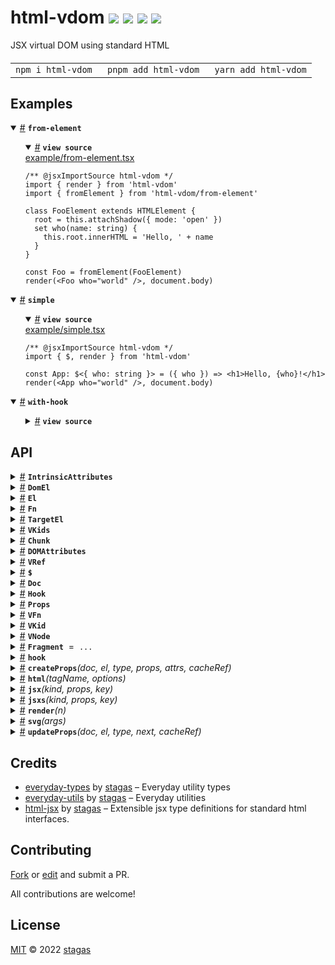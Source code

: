 <h1>
html-vdom <a href="https://npmjs.org/package/html-vdom"><img src="https://img.shields.io/badge/npm-v2.2.2-F00.svg?colorA=000"/></a> <a href="src"><img src="https://img.shields.io/badge/loc-507-FFF.svg?colorA=000"/></a> <a href="https://cdn.jsdelivr.net/npm/html-vdom@2.2.2/dist/html-vdom.min.js"><img src="https://img.shields.io/badge/brotli-2.3K-333.svg?colorA=000"/></a> <a href="LICENSE"><img src="https://img.shields.io/badge/license-MIT-F0B.svg?colorA=000"/></a>
</h1>

<p></p>

JSX virtual DOM using standard HTML

<h4>
<table><tr><td title="Triple click to select and copy paste">
<code>npm i html-vdom </code>
</td><td title="Triple click to select and copy paste">
<code>pnpm add html-vdom </code>
</td><td title="Triple click to select and copy paste">
<code>yarn add html-vdom</code>
</td></tr></table>
</h4>

## Examples

<details id="example$from-element" title="from-element" open><summary><span><a href="#example$from-element">#</a></span>  <code><strong>from-element</strong></code></summary>  <ul>    <details id="source$from-element" title="from-element source code" open><summary><span><a href="#source$from-element">#</a></span>  <code><strong>view source</strong></code></summary>  <a href="example/from-element.tsx">example/from-element.tsx</a>  <p>

```tsx
/** @jsxImportSource html-vdom */
import { render } from 'html-vdom'
import { fromElement } from 'html-vdom/from-element'

class FooElement extends HTMLElement {
  root = this.attachShadow({ mode: 'open' })
  set who(name: string) {
    this.root.innerHTML = 'Hello, ' + name
  }
}

const Foo = fromElement(FooElement)
render(<Foo who="world" />, document.body)
```

</p>
</details></ul></details><details id="example$simple" title="simple" open><summary><span><a href="#example$simple">#</a></span>  <code><strong>simple</strong></code></summary>  <ul>    <details id="source$simple" title="simple source code" open><summary><span><a href="#source$simple">#</a></span>  <code><strong>view source</strong></code></summary>  <a href="example/simple.tsx">example/simple.tsx</a>  <p>

```tsx
/** @jsxImportSource html-vdom */
import { $, render } from 'html-vdom'

const App: $<{ who: string }> = ({ who }) => <h1>Hello, {who}!</h1>
render(<App who="world" />, document.body)
```

</p>
</details></ul></details><details id="example$with-hook" title="with-hook" open><summary><span><a href="#example$with-hook">#</a></span>  <code><strong>with-hook</strong></code></summary>  <ul>    <details id="source$with-hook" title="with-hook source code" ><summary><span><a href="#source$with-hook">#</a></span>  <code><strong>view source</strong></code></summary>  <a href="example/with-hook.tsx">example/with-hook.tsx</a>  <p>

```tsx
/** @jsxImportSource html-vdom */
import { $, Hook, hook, render } from 'html-vdom'

let greeting = 'Hello'
let update: Hook

const App: $<{ who: string }> = ({ who }) => {
  update = hook
  return <h1>{greeting}, {who}!</h1>
}

render(<App who="world" />, document.body)

setTimeout(() => {
  greeting = 'Hiya'
  update()
}, 500)
```

</p>
</details></ul></details>

## API

<p>  <details id="IntrinsicAttributes$137" title="Interface" ><summary><span><a href="#IntrinsicAttributes$137">#</a></span>  <code><strong>IntrinsicAttributes</strong></code>    </summary>  <a href="src/jsx-runtime.ts#L33">src/jsx-runtime.ts#L33</a>  <ul>        <p>  <details id="innerHTML$151" title="Property" ><summary><span><a href="#innerHTML$151">#</a></span>  <code><strong>innerHTML</strong></code>     &ndash; Sets the <code>innerHTML</code> of an element to the <strong>exact</strong> string <strong>without</strong> escaping.</summary>  <a href="src/jsx-runtime.ts#L65">src/jsx-runtime.ts#L65</a>  <ul><p>string</p>        </ul></details><details id="onref$140" title="Method" ><summary><span><a href="#onref$140">#</a></span>  <code><strong>onref</strong></code><em>(el)</em>     &ndash; Custom hook for when element is created.</summary>  <a href="src/jsx-runtime.ts#L49">src/jsx-runtime.ts#L49</a>  <ul>    <p>    <details id="el$142" title="Parameter" ><summary><span><a href="#el$142">#</a></span>  <code><strong>el</strong></code>    </summary>    <ul><p>any</p>        </ul></details>  <p><strong>onref</strong><em>(el)</em>  &nbsp;=&gt;  <ul>void | <details id="__type$143" title="Function" ><summary><span><a href="#__type$143">#</a></span>  <em>()</em>    </summary>    <ul>    <p>      <p><strong></strong><em>()</em>  &nbsp;=&gt;  <ul>void</ul></p></p>    </ul></details></ul></p></p>    </ul></details><details id="onunref$145" title="Method" ><summary><span><a href="#onunref$145">#</a></span>  <code><strong>onunref</strong></code><em>(el)</em>     &ndash; Custom hook for when element is removed.</summary>  <a href="src/jsx-runtime.ts#L54">src/jsx-runtime.ts#L54</a>  <ul>    <p>    <details id="el$147" title="Parameter" ><summary><span><a href="#el$147">#</a></span>  <code><strong>el</strong></code>    </summary>    <ul><p>any</p>        </ul></details>  <p><strong>onunref</strong><em>(el)</em>  &nbsp;=&gt;  <ul>void | <details id="__type$148" title="Function" ><summary><span><a href="#__type$148">#</a></span>  <em>()</em>    </summary>    <ul>    <p>      <p><strong></strong><em>()</em>  &nbsp;=&gt;  <ul>void</ul></p></p>    </ul></details></ul></p></p>    </ul></details></p></ul></details>  <details id="DomEl$155" title="TypeAlias" ><summary><span><a href="#DomEl$155">#</a></span>  <code><strong>DomEl</strong></code>    </summary>  <a href="src/jsx-runtime.ts#L94">src/jsx-runtime.ts#L94</a>  <ul><p><span>Element</span> | <span>CharacterData</span> | <span>ChildNode</span></p>        </ul></details>  <details id="El$153" title="TypeAlias" ><summary><span><a href="#El$153">#</a></span>  <code><strong>El</strong></code>    </summary>  <a href="src/jsx-runtime.ts#L95">src/jsx-runtime.ts#L95</a>  <ul><p><a href="#DomEl$155">DomEl</a> | <a href="#Chunk$61">Chunk</a></p>        </ul></details>  <details id="Fn$133" title="TypeAlias" ><summary><span><a href="#Fn$133">#</a></span>  <code><strong>Fn</strong></code>    </summary>  <a href="src/jsx-runtime.ts#L81">src/jsx-runtime.ts#L81</a>  <ul><p><details id="__type$134" title="Function" ><summary><span><a href="#__type$134">#</a></span>  <em>(args)</em>    </summary>    <ul>    <p>    <details id="args$136" title="Parameter" ><summary><span><a href="#args$136">#</a></span>  <code><strong>args</strong></code>    </summary>    <ul><p>any</p>        </ul></details>  <p><strong></strong><em>(args)</em>  &nbsp;=&gt;  <ul>any</ul></p></p>    </ul></details></p>        </ul></details>  <details id="TargetEl$152" title="TypeAlias" ><summary><span><a href="#TargetEl$152">#</a></span>  <code><strong>TargetEl</strong></code>    </summary>  <a href="src/jsx-runtime.ts#L96">src/jsx-runtime.ts#L96</a>  <ul><p><a href="#El$153">El</a> | <span>DocumentFragment</span></p>        </ul></details>  <details id="VKids$126" title="TypeAlias" ><summary><span><a href="#VKids$126">#</a></span>  <code><strong>VKids</strong></code>    </summary>  <a href="src/jsx-runtime.ts#L85">src/jsx-runtime.ts#L85</a>  <ul><p><a href="#VKid$43">VKid</a>  [] &amp; <span>Partial</span>&lt;{<p>  <details id="dom$129" title="Property" ><summary><span><a href="#dom$129">#</a></span>  <code><strong>dom</strong></code>    </summary>  <a href="src/jsx-runtime.ts#L89">src/jsx-runtime.ts#L89</a>  <ul><p><a href="#El$153">El</a>  []</p>        </ul></details><details id="flatDom$130" title="Property" ><summary><span><a href="#flatDom$130">#</a></span>  <code><strong>flatDom</strong></code>    </summary>  <a href="src/jsx-runtime.ts#L90">src/jsx-runtime.ts#L90</a>  <ul><p><a href="#DomEl$155">DomEl</a>  []</p>        </ul></details><details id="keyed$131" title="Property" ><summary><span><a href="#keyed$131">#</a></span>  <code><strong>keyed</strong></code>    </summary>  <a href="src/jsx-runtime.ts#L91">src/jsx-runtime.ts#L91</a>  <ul><p><span>Map</span>&lt;string, number&gt;</p>        </ul></details><details id="mapped$132" title="Property" ><summary><span><a href="#mapped$132">#</a></span>  <code><strong>mapped</strong></code>    </summary>  <a href="src/jsx-runtime.ts#L92">src/jsx-runtime.ts#L92</a>  <ul><p><span>Map</span>&lt;<a href="#El$153">El</a>, <a href="#VKid$43">VKid</a>&gt;</p>        </ul></details><details id="running$128" title="Property" ><summary><span><a href="#running$128">#</a></span>  <code><strong>running</strong></code>    </summary>  <a href="src/jsx-runtime.ts#L88">src/jsx-runtime.ts#L88</a>  <ul><p>boolean</p>        </ul></details></p>}&gt;</p>        </ul></details><details id="Chunk$61" title="Class" ><summary><span><a href="#Chunk$61">#</a></span>  <code><strong>Chunk</strong></code>    </summary>  <a href="src/jsx-runtime.ts#L126">src/jsx-runtime.ts#L126</a>  <ul>        <p>  <details id="constructor$62" title="Constructor" ><summary><span><a href="#constructor$62">#</a></span>  <code><strong>constructor</strong></code><em>(arrayLength)</em>    </summary>    <ul>    <p>  <details id="new Chunk$63" title="ConstructorSignature" ><summary><span><a href="#new Chunk$63">#</a></span>  <code><strong>new Chunk</strong></code><em>()</em>    </summary>    <ul><p><a href="#Chunk$61">Chunk</a></p>      <p>  <details id="arrayLength$64" title="Parameter" ><summary><span><a href="#arrayLength$64">#</a></span>  <code><strong>arrayLength</strong></code>    </summary>    <ul><p>number</p>        </ul></details></p>  </ul></details></p>    </ul></details><details id="dom$66" title="Property" ><summary><span><a href="#dom$66">#</a></span>  <code><strong>dom</strong></code>  <span><span>&nbsp;=&nbsp;</span>  <code>[]</code></span>  </summary>  <a href="src/jsx-runtime.ts#L128">src/jsx-runtime.ts#L128</a>  <ul><p><a href="#El$153">El</a>  []</p>        </ul></details><details id="firstChild$65" title="Property" ><summary><span><a href="#firstChild$65">#</a></span>  <code><strong>firstChild</strong></code>    </summary>  <a href="src/jsx-runtime.ts#L127">src/jsx-runtime.ts#L127</a>  <ul><p>any</p>        </ul></details><details id="last$67" title="Accessor" ><summary><span><a href="#last$67">#</a></span>  <code><strong>last</strong></code>    </summary>  <a href="src/jsx-runtime.ts#L129">src/jsx-runtime.ts#L129</a>  <ul>        </ul></details><details id="nextSibling$69" title="Accessor" ><summary><span><a href="#nextSibling$69">#</a></span>  <code><strong>nextSibling</strong></code>    </summary>  <a href="src/jsx-runtime.ts#L132">src/jsx-runtime.ts#L132</a>  <ul>        </ul></details><details id="after$74" title="Method" ><summary><span><a href="#after$74">#</a></span>  <code><strong>after</strong></code><em>(x)</em>    </summary>  <a href="src/jsx-runtime.ts#L141">src/jsx-runtime.ts#L141</a>  <ul>    <p>    <details id="x$76" title="Parameter" ><summary><span><a href="#x$76">#</a></span>  <code><strong>x</strong></code>    </summary>    <ul><p><span>Node</span></p>        </ul></details>  <p><strong>after</strong><em>(x)</em>  &nbsp;=&gt;  <ul>void</ul></p></p>    </ul></details><details id="appendChild$71" title="Method" ><summary><span><a href="#appendChild$71">#</a></span>  <code><strong>appendChild</strong></code><em>(x)</em>    </summary>  <a href="src/jsx-runtime.ts#L138">src/jsx-runtime.ts#L138</a>  <ul>    <p>    <details id="x$73" title="Parameter" ><summary><span><a href="#x$73">#</a></span>  <code><strong>x</strong></code>    </summary>    <ul><p>any</p>        </ul></details>  <p><strong>appendChild</strong><em>(x)</em>  &nbsp;=&gt;  <ul>void</ul></p></p>    </ul></details><details id="remove$79" title="Method" ><summary><span><a href="#remove$79">#</a></span>  <code><strong>remove</strong></code><em>()</em>    </summary>  <a href="src/jsx-runtime.ts#L147">src/jsx-runtime.ts#L147</a>  <ul>    <p>      <p><strong>remove</strong><em>()</em>  &nbsp;=&gt;  <ul>void</ul></p></p>    </ul></details><details id="removeChild$81" title="Method" ><summary><span><a href="#removeChild$81">#</a></span>  <code><strong>removeChild</strong></code><em>(x)</em>    </summary>  <a href="src/jsx-runtime.ts#L154">src/jsx-runtime.ts#L154</a>  <ul>    <p>    <details id="x$83" title="Parameter" ><summary><span><a href="#x$83">#</a></span>  <code><strong>x</strong></code>    </summary>    <ul><p>any</p>        </ul></details>  <p><strong>removeChild</strong><em>(x)</em>  &nbsp;=&gt;  <ul>void</ul></p></p>    </ul></details><details id="save$77" title="Method" ><summary><span><a href="#save$77">#</a></span>  <code><strong>save</strong></code><em>()</em>    </summary>  <a href="src/jsx-runtime.ts#L144">src/jsx-runtime.ts#L144</a>  <ul>    <p>      <p><strong>save</strong><em>()</em>  &nbsp;=&gt;  <ul>void</ul></p></p>    </ul></details></p></ul></details><details id="DOMAttributes$109" title="Interface" ><summary><span><a href="#DOMAttributes$109">#</a></span>  <code><strong>DOMAttributes</strong></code>    </summary>  <a href="src/jsx-runtime.ts#L10">src/jsx-runtime.ts#L10</a>  <ul>        <p>  <details id="innerHTML$123" title="Property" ><summary><span><a href="#innerHTML$123">#</a></span>  <code><strong>innerHTML</strong></code>     &ndash; Sets the <code>innerHTML</code> of an element to the <strong>exact</strong> string <strong>without</strong> escaping.</summary>  <a href="src/jsx-runtime.ts#L65">src/jsx-runtime.ts#L65</a>  <ul><p>string</p>        </ul></details><details id="onref$112" title="Method" ><summary><span><a href="#onref$112">#</a></span>  <code><strong>onref</strong></code><em>(el)</em>     &ndash; Custom hook for when element is created.</summary>  <a href="src/jsx-runtime.ts#L49">src/jsx-runtime.ts#L49</a>  <ul>    <p>    <details id="el$114" title="Parameter" ><summary><span><a href="#el$114">#</a></span>  <code><strong>el</strong></code>    </summary>    <ul><p>any</p>        </ul></details>  <p><strong>onref</strong><em>(el)</em>  &nbsp;=&gt;  <ul>void | <details id="__type$115" title="Function" ><summary><span><a href="#__type$115">#</a></span>  <em>()</em>    </summary>    <ul>    <p>      <p><strong></strong><em>()</em>  &nbsp;=&gt;  <ul>void</ul></p></p>    </ul></details></ul></p></p>    </ul></details><details id="onunref$117" title="Method" ><summary><span><a href="#onunref$117">#</a></span>  <code><strong>onunref</strong></code><em>(el)</em>     &ndash; Custom hook for when element is removed.</summary>  <a href="src/jsx-runtime.ts#L54">src/jsx-runtime.ts#L54</a>  <ul>    <p>    <details id="el$119" title="Parameter" ><summary><span><a href="#el$119">#</a></span>  <code><strong>el</strong></code>    </summary>    <ul><p>any</p>        </ul></details>  <p><strong>onunref</strong><em>(el)</em>  &nbsp;=&gt;  <ul>void | <details id="__type$120" title="Function" ><summary><span><a href="#__type$120">#</a></span>  <em>()</em>    </summary>    <ul>    <p>      <p><strong></strong><em>()</em>  &nbsp;=&gt;  <ul>void</ul></p></p>    </ul></details></ul></p></p>    </ul></details></p></ul></details><details id="VRef$31" title="Interface" ><summary><span><a href="#VRef$31">#</a></span>  <code><strong>VRef</strong></code>    </summary>  <a href="src/jsx-runtime.ts#L77">src/jsx-runtime.ts#L77</a>  <ul>        <p>  <details id="current$32" title="Property" ><summary><span><a href="#current$32">#</a></span>  <code><strong>current</strong></code>    </summary>  <a href="src/jsx-runtime.ts#L78">src/jsx-runtime.ts#L78</a>  <ul><p><code>null</code> | void | <a href="#T$33">T</a></p>        </ul></details></p></ul></details><details id="$$24" title="TypeAlias" ><summary><span><a href="#$$24">#</a></span>  <code><strong>$</strong></code>    </summary>  <a href="src/jsx-runtime.ts#L75">src/jsx-runtime.ts#L75</a>  <ul><p><details id="__type$25" title="Function" ><summary><span><a href="#__type$25">#</a></span>  <em>(props)</em>    </summary>    <ul>    <p>    <details id="props$27" title="Parameter" ><summary><span><a href="#props$27">#</a></span>  <code><strong>props</strong></code>    </summary>    <ul><p><a href="#T$30">T</a> &amp; {<p>  <details id="children$29" title="Property" ><summary><span><a href="#children$29">#</a></span>  <code><strong>children</strong></code>    </summary>  <a href="src/jsx-runtime.ts#L75">src/jsx-runtime.ts#L75</a>  <ul><p>any</p>        </ul></details></p>}</p>        </ul></details>  <p><strong></strong><em>(props)</em>  &nbsp;=&gt;  <ul><span>JSX.Element</span></ul></p></p>    </ul></details></p>        </ul></details><details id="Doc$34" title="TypeAlias" ><summary><span><a href="#Doc$34">#</a></span>  <code><strong>Doc</strong></code>    </summary>  <a href="src/jsx-runtime.ts#L82">src/jsx-runtime.ts#L82</a>  <ul><p><details id="__type$35" title="Function" ><summary><span><a href="#__type$35">#</a></span>  <em>(tag, opts)</em>    </summary>    <ul>    <p>    <details id="tag$37" title="Parameter" ><summary><span><a href="#tag$37">#</a></span>  <code><strong>tag</strong></code>    </summary>    <ul><p>string</p>        </ul></details><details id="opts$38" title="Parameter" ><summary><span><a href="#opts$38">#</a></span>  <code><strong>opts</strong></code>    </summary>    <ul><p><span>ElementCreationOptions</span></p>        </ul></details>  <p><strong></strong><em>(tag, opts)</em>  &nbsp;=&gt;  <ul><span>Element</span></ul></p></p>    </ul></details></p>        </ul></details><details id="Hook$44" title="TypeAlias" ><summary><span><a href="#Hook$44">#</a></span>  <code><strong>Hook</strong></code>    </summary>  <a href="src/jsx-runtime.ts#L98">src/jsx-runtime.ts#L98</a>  <ul><p><a href="#Fn$133">Fn</a> &amp; {<p>  <details id="fn$46" title="Property" ><summary><span><a href="#fn$46">#</a></span>  <code><strong>fn</strong></code>    </summary>  <a href="src/jsx-runtime.ts#L98">src/jsx-runtime.ts#L98</a>  <ul><p><a href="#Fn$133">Fn</a></p>        </ul></details><details id="onremove$47" title="Property" ><summary><span><a href="#onremove$47">#</a></span>  <code><strong>onremove</strong></code>    </summary>  <a href="src/jsx-runtime.ts#L98">src/jsx-runtime.ts#L98</a>  <ul><p><a href="#Fn$133">Fn</a></p>        </ul></details></p>} &amp; <span>Record</span>&lt;string, any&gt;</p>        </ul></details><details id="Props$48" title="TypeAlias" ><summary><span><a href="#Props$48">#</a></span>  <code><strong>Props</strong></code>    </summary>  <a href="src/jsx-runtime.ts#L99">src/jsx-runtime.ts#L99</a>  <ul><p><span>Record</span>&lt;string, any&gt;</p>        </ul></details><details id="VFn$39" title="TypeAlias" ><summary><span><a href="#VFn$39">#</a></span>  <code><strong>VFn</strong></code>    </summary>  <a href="src/jsx-runtime.ts#L83">src/jsx-runtime.ts#L83</a>  <ul><p><details id="__type$40" title="Function" ><summary><span><a href="#__type$40">#</a></span>  <em>(props)</em>    </summary>    <ul>    <p>    <details id="props$42" title="Parameter" ><summary><span><a href="#props$42">#</a></span>  <code><strong>props</strong></code>    </summary>    <ul><p>any</p>        </ul></details>  <p><strong></strong><em>(props)</em>  &nbsp;=&gt;  <ul><a href="#VKid$43">VKid</a></ul></p></p>    </ul></details></p>        </ul></details><details id="VKid$43" title="TypeAlias" ><summary><span><a href="#VKid$43">#</a></span>  <code><strong>VKid</strong></code>    </summary>  <a href="src/jsx-runtime.ts#L84">src/jsx-runtime.ts#L84</a>  <ul><p><a href="#VKids$126">VKids</a> | <a href="#VNode$84">VNode</a>&lt;any&gt; | string | number | boolean | <code>null</code> | undefined | void</p>        </ul></details><details id="VNode$84" title="TypeAlias" ><summary><span><a href="#VNode$84">#</a></span>  <code><strong>VNode</strong></code>    </summary>  <a href="src/jsx-runtime.ts#L100">src/jsx-runtime.ts#L100</a>  <ul><p>{<p>  <details id="hook$89" title="Property" ><summary><span><a href="#hook$89">#</a></span>  <code><strong>hook</strong></code>    </summary>  <a href="src/jsx-runtime.ts#L104">src/jsx-runtime.ts#L104</a>  <ul><p><a href="#Hook$44">Hook</a></p>        </ul></details><details id="keep$90" title="Property" ><summary><span><a href="#keep$90">#</a></span>  <code><strong>keep</strong></code>    </summary>  <a href="src/jsx-runtime.ts#L105">src/jsx-runtime.ts#L105</a>  <ul><p>boolean</p>        </ul></details><details id="key$88" title="Property" ><summary><span><a href="#key$88">#</a></span>  <code><strong>key</strong></code>    </summary>  <a href="src/jsx-runtime.ts#L103">src/jsx-runtime.ts#L103</a>  <ul><p>string</p>        </ul></details><details id="kind$86" title="Property" ><summary><span><a href="#kind$86">#</a></span>  <code><strong>kind</strong></code>    </summary>  <a href="src/jsx-runtime.ts#L101">src/jsx-runtime.ts#L101</a>  <ul><p><a href="#T$93">T</a></p>        </ul></details><details id="props$87" title="Property" ><summary><span><a href="#props$87">#</a></span>  <code><strong>props</strong></code>    </summary>  <a href="src/jsx-runtime.ts#L102">src/jsx-runtime.ts#L102</a>  <ul><p><a href="#Props$48">Props</a></p>        </ul></details><details id="onunref$91" title="Method" ><summary><span><a href="#onunref$91">#</a></span>  <code><strong>onunref</strong></code><em>()</em>    </summary>  <a href="src/jsx-runtime.ts#L106">src/jsx-runtime.ts#L106</a>  <ul>    <p>      <p><strong>onunref</strong><em>()</em>  &nbsp;=&gt;  <ul>void</ul></p></p>    </ul></details></p>}</p>        </ul></details><details id="Fragment$49" title="Variable" ><summary><span><a href="#Fragment$49">#</a></span>  <code><strong>Fragment</strong></code>  <span><span>&nbsp;=&nbsp;</span>  <code>...</code></span>  </summary>  <a href="src/jsx-runtime.ts#L109">src/jsx-runtime.ts#L109</a>  <ul><p>typeof   <a href="#Fragment$49">Fragment</a></p>        </ul></details><details id="hook$60" title="Variable" ><summary><span><a href="#hook$60">#</a></span>  <code><strong>hook</strong></code>    </summary>  <a href="src/jsx-runtime.ts#L116">src/jsx-runtime.ts#L116</a>  <ul><p><a href="#Hook$44">Hook</a></p>        </ul></details><details id="createProps$9" title="Function" ><summary><span><a href="#createProps$9">#</a></span>  <code><strong>createProps</strong></code><em>(doc, el, type, props, attrs, cacheRef)</em>    </summary>  <a href="src/props.ts#L102">src/props.ts#L102</a>  <ul>    <p>    <details id="doc$11" title="Parameter" ><summary><span><a href="#doc$11">#</a></span>  <code><strong>doc</strong></code>    </summary>    <ul><p><a href="#Doc$34">Doc</a></p>        </ul></details><details id="el$12" title="Parameter" ><summary><span><a href="#el$12">#</a></span>  <code><strong>el</strong></code>    </summary>    <ul><p><span>Element</span></p>        </ul></details><details id="type$13" title="Parameter" ><summary><span><a href="#type$13">#</a></span>  <code><strong>type</strong></code>    </summary>    <ul><p>string</p>        </ul></details><details id="props$14" title="Parameter" ><summary><span><a href="#props$14">#</a></span>  <code><strong>props</strong></code>  <span><span>&nbsp;=&nbsp;</span>  <code>{}</code></span>  </summary>    <ul><p><a href="#Props$48">Props</a></p>        </ul></details><details id="attrs$15" title="Parameter" ><summary><span><a href="#attrs$15">#</a></span>  <code><strong>attrs</strong></code>  <span><span>&nbsp;=&nbsp;</span>  <code>{}</code></span>  </summary>    <ul><p><span>Record</span>&lt;string, <span>Attr</span>&gt;</p>        </ul></details><details id="cacheRef$16" title="Parameter" ><summary><span><a href="#cacheRef$16">#</a></span>  <code><strong>cacheRef</strong></code>  <span><span>&nbsp;=&nbsp;</span>  <code>el</code></span>  </summary>    <ul><p>object</p>        </ul></details>  <p><strong>createProps</strong><em>(doc, el, type, props, attrs, cacheRef)</em>  &nbsp;=&gt;  <ul>void</ul></p></p>    </ul></details><details id="html$94" title="Function" ><summary><span><a href="#html$94">#</a></span>  <code><strong>html</strong></code><em>(tagName, options)</em>    </summary>  <a href="src/jsx-runtime.ts#L165">src/jsx-runtime.ts#L165</a>  <ul>    <p>    <details id="tagName$97" title="Parameter" ><summary><span><a href="#tagName$97">#</a></span>  <code><strong>tagName</strong></code>    </summary>    <ul><p><a href="#K$96">K</a></p>        </ul></details><details id="options$98" title="Parameter" ><summary><span><a href="#options$98">#</a></span>  <code><strong>options</strong></code>    </summary>    <ul><p><span>ElementCreationOptions</span></p>        </ul></details>  <p><strong>html</strong>&lt;<span>K</span>&gt;<em>(tagName, options)</em>  &nbsp;=&gt;  <ul><span>HTMLElementTagNameMap</span>  [<a href="#K$96">K</a>]</ul></p>  <details id="tagName$101" title="Parameter" ><summary><span><a href="#tagName$101">#</a></span>  <code><strong>tagName</strong></code>    </summary>    <ul><p><a href="#K$100">K</a></p>        </ul></details><details id="options$102" title="Parameter" ><summary><span><a href="#options$102">#</a></span>  <code><strong>options</strong></code>    </summary>    <ul><p><span>ElementCreationOptions</span></p>        </ul></details>  <p><strong>html</strong>&lt;<span>K</span>&gt;<em>(tagName, options)</em>  &nbsp;=&gt;  <ul><span>HTMLElementDeprecatedTagNameMap</span>  [<a href="#K$100">K</a>]</ul></p>  <details id="tagName$104" title="Parameter" ><summary><span><a href="#tagName$104">#</a></span>  <code><strong>tagName</strong></code>    </summary>    <ul><p>string</p>        </ul></details><details id="options$105" title="Parameter" ><summary><span><a href="#options$105">#</a></span>  <code><strong>options</strong></code>    </summary>    <ul><p><span>ElementCreationOptions</span></p>        </ul></details>  <p><strong>html</strong><em>(tagName, options)</em>  &nbsp;=&gt;  <ul><span>HTMLElement</span></ul></p></p>    </ul></details><details id="jsx$50" title="Function" ><summary><span><a href="#jsx$50">#</a></span>  <code><strong>jsx</strong></code><em>(kind, props, key)</em>    </summary>  <a href="src/jsx-runtime.ts#L110">src/jsx-runtime.ts#L110</a>  <ul>    <p>    <details id="kind$52" title="Parameter" ><summary><span><a href="#kind$52">#</a></span>  <code><strong>kind</strong></code>    </summary>    <ul><p>any</p>        </ul></details><details id="props$53" title="Parameter" ><summary><span><a href="#props$53">#</a></span>  <code><strong>props</strong></code>    </summary>    <ul><p>any</p>        </ul></details><details id="key$54" title="Parameter" ><summary><span><a href="#key$54">#</a></span>  <code><strong>key</strong></code>    </summary>    <ul><p>any</p>        </ul></details>  <p><strong>jsx</strong><em>(kind, props, key)</em>  &nbsp;=&gt;  <ul><a href="#VKid$43">VKid</a></ul></p></p>    </ul></details><details id="jsxs$55" title="Function" ><summary><span><a href="#jsxs$55">#</a></span>  <code><strong>jsxs</strong></code><em>(kind, props, key)</em>    </summary>  <a href="src/jsx-runtime.ts#L114">src/jsx-runtime.ts#L114</a>  <ul>    <p>    <details id="kind$57" title="Parameter" ><summary><span><a href="#kind$57">#</a></span>  <code><strong>kind</strong></code>    </summary>    <ul><p>any</p>        </ul></details><details id="props$58" title="Parameter" ><summary><span><a href="#props$58">#</a></span>  <code><strong>props</strong></code>    </summary>    <ul><p>any</p>        </ul></details><details id="key$59" title="Parameter" ><summary><span><a href="#key$59">#</a></span>  <code><strong>key</strong></code>    </summary>    <ul><p>any</p>        </ul></details>  <p><strong>jsxs</strong><em>(kind, props, key)</em>  &nbsp;=&gt;  <ul><a href="#VKid$43">VKid</a></ul></p></p>    </ul></details><details id="render$1" title="Function" ><summary><span><a href="#render$1">#</a></span>  <code><strong>render</strong></code><em>(n)</em>    </summary>  <a href="src/jsx-runtime.ts#L178">src/jsx-runtime.ts#L178</a>  <ul>    <p>    <details id="n$3" title="Parameter" ><summary><span><a href="#n$3">#</a></span>  <code><strong>n</strong></code>    </summary>    <ul><p><a href="#VKid$43">VKid</a></p>        </ul></details>  <p><strong>render</strong><em>(n)</em>  &nbsp;=&gt;  <ul><span>DocumentFragment</span></ul></p>  <details id="n$5" title="Parameter" ><summary><span><a href="#n$5">#</a></span>  <code><strong>n</strong></code>    </summary>    <ul><p><a href="#VKid$43">VKid</a></p>        </ul></details><details id="el$6" title="Parameter" ><summary><span><a href="#el$6">#</a></span>  <code><strong>el</strong></code>    </summary>    <ul><p><a href="#TargetEl$152">TargetEl</a></p>        </ul></details><details id="doc$7" title="Parameter" ><summary><span><a href="#doc$7">#</a></span>  <code><strong>doc</strong></code>    </summary>    <ul><p><a href="#Doc$34">Doc</a></p>        </ul></details><details id="withNull$8" title="Parameter" ><summary><span><a href="#withNull$8">#</a></span>  <code><strong>withNull</strong></code>    </summary>    <ul><p>boolean</p>        </ul></details>  <p><strong>render</strong><em>(n, el, doc, withNull)</em>  &nbsp;=&gt;  <ul><a href="#TargetEl$152">TargetEl</a></ul></p></p>    </ul></details><details id="svg$106" title="Function" ><summary><span><a href="#svg$106">#</a></span>  <code><strong>svg</strong></code><em>(args)</em>    </summary>  <a href="src/jsx-runtime.ts#L166">src/jsx-runtime.ts#L166</a>  <ul>    <p>    <details id="args$108" title="Parameter" ><summary><span><a href="#args$108">#</a></span>  <code><strong>args</strong></code>    </summary>    <ul><p>[  named-tuple-member, named-tuple-member  ]</p>        </ul></details>  <p><strong>svg</strong><em>(args)</em>  &nbsp;=&gt;  <ul><span>Element</span></ul></p></p>    </ul></details><details id="updateProps$17" title="Function" ><summary><span><a href="#updateProps$17">#</a></span>  <code><strong>updateProps</strong></code><em>(doc, el, type, next, cacheRef)</em>    </summary>  <a href="src/props.ts#L114">src/props.ts#L114</a>  <ul>    <p>    <details id="doc$19" title="Parameter" ><summary><span><a href="#doc$19">#</a></span>  <code><strong>doc</strong></code>    </summary>    <ul><p><a href="#Doc$34">Doc</a></p>        </ul></details><details id="el$20" title="Parameter" ><summary><span><a href="#el$20">#</a></span>  <code><strong>el</strong></code>    </summary>    <ul><p><span>Element</span></p>        </ul></details><details id="type$21" title="Parameter" ><summary><span><a href="#type$21">#</a></span>  <code><strong>type</strong></code>    </summary>    <ul><p>string</p>        </ul></details><details id="next$22" title="Parameter" ><summary><span><a href="#next$22">#</a></span>  <code><strong>next</strong></code>  <span><span>&nbsp;=&nbsp;</span>  <code>{}</code></span>  </summary>    <ul><p><a href="#Props$48">Props</a></p>        </ul></details><details id="cacheRef$23" title="Parameter" ><summary><span><a href="#cacheRef$23">#</a></span>  <code><strong>cacheRef</strong></code>  <span><span>&nbsp;=&nbsp;</span>  <code>el</code></span>  </summary>    <ul><p>object</p>        </ul></details>  <p><strong>updateProps</strong><em>(doc, el, type, next, cacheRef)</em>  &nbsp;=&gt;  <ul>void</ul></p></p>    </ul></details></p>

## Credits

- [everyday-types](https://npmjs.org/package/everyday-types) by [stagas](https://github.com/stagas) &ndash; Everyday utility types
- [everyday-utils](https://npmjs.org/package/everyday-utils) by [stagas](https://github.com/stagas) &ndash; Everyday utilities
- [html-jsx](https://npmjs.org/package/html-jsx) by [stagas](https://github.com/stagas) &ndash; Extensible jsx type definitions for standard html interfaces.

## Contributing

[Fork](https://github.com/stagas/html-vdom/fork) or [edit](https://github.dev/stagas/html-vdom) and submit a PR.

All contributions are welcome!

## License

<a href="LICENSE">MIT</a> &copy; 2022 [stagas](https://github.com/stagas)
